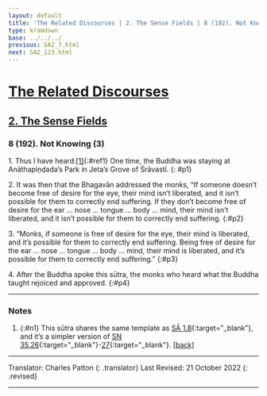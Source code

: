```yaml
---
layout: default
title: 'The Related Discourses | 2. The Sense Fields | 8 (192). Not Knowing (3)'
type: kramdown
base: ../../../
previous: SA2_7.html
next: SA2_123.html
---
```


# [The Related Discourses](../index.html)
## [2. The Sense Fields](index.html)
### 8 (192). Not Knowing (3)

1\. Thus I have heard:[\[1\]](#n1){:#ref1} One time, the Buddha was staying at Anāthapiṇḍada’s Park in Jeta’s Grove of Śrāvastī.
{: #p1}

2\. It was then that the Bhagavān addressed the monks, “If someone doesn’t become free of desire for the eye, their mind isn’t liberated, and it isn’t possible for them to correctly end suffering. If they don’t become free of desire for the ear … nose … tongue … body … mind, their mind isn’t liberated, and it isn’t possible for them to correctly end suffering.
{:#p2}

3\. “Monks, if someone is free of desire for the eye, their mind is liberated, and it’s possible for them to correctly end suffering. Being free of desire for the ear … nose … tongue … body … mind, their mind is liberated, and it’s possible for them to correctly end suffering.”
{:#p3}

4\. After the Buddha spoke this sūtra, the monks who heard what the Buddha taught rejoiced and approved.
{:#p4}

---

### Notes

1. {:#n1} This sūtra shares the same template as [SĀ 1.8](../01/SA1_8.html){:target="_blank"}, and it’s a simpler version of [SN 35.26](https://suttacentral.net/sn35.26){:target="_blank"}-[27](https://suttacentral.net/sn35.27){:target="_blank"}. [\[back\]](#ref1)

---

Translator: Charles Patton
{: .translator}
Last Revised: 21 October 2022
{: .revised}

---
